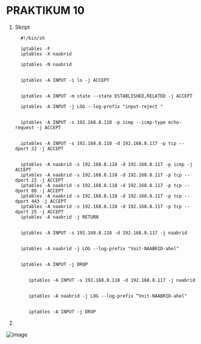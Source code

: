 # PRAKTIKUM 10

1) Skript
   
         #!/bin/sh
         
         iptables -F
         iptables -X naabrid
         
         iptables -N naabrid
         
         
         iptables -A INPUT -i lo -j ACCEPT
         
         
         iptables -A INPUT -m state --state ESTABLISHED,RELATED -j ACCEPT
         
         iptables -A INPUT -j LOG --log-prefix "input-reject "
         
         
         iptables -A INPUT -s 192.168.8.118 -p icmp --icmp-type echo-request -j ACCEPT
         
         
         iptables -A INPUT -s 192.168.8.118 -d 192.168.8.117 -p tcp --dport 22 -j ACCEPT
         
         
         iptables -A naabrid -s 192.168.8.118 -d 192.168.8.117 -p icmp -j ACCEPT
         iptables -A naabrid -s 192.168.8.118 -d 192.168.8.117 -p tcp --dport 22 -j ACCEPT
         iptables -A naabrid -s 192.168.8.118 -d 192.168.8.117 -p tcp --dport 80 -j ACCEPT
         iptables -A naabrid -s 192.168.8.118 -d 192.168.8.117 -p tcp --dport 443 -j ACCEPT
         iptables -A naabrid -s 192.168.8.118 -d 192.168.8.117 -p tcp --dport 25 -j ACCEPT
         iptables -A naabrid -j RETURN
         
         
         iptables -A INPUT -s 192.168.8.118 -d 192.168.8.117 -j naabrid
         
         
         iptables -A naabrid -j LOG --log-prefix "Voit-NAABRID-ahel"
         
         
         iptables -A INPUT -j DROP
            
            
            iptables -A INPUT -s 192.168.8.118 -d 192.168.8.117 -j naabrid
            
            
            iptables -A naabrid -j LOG --log-prefix “Voit-NAABRID-ahel"
            
            
            iptables -A INPUT -j DROP

2)  
![image](https://github.com/alexandravoit/ANDMETURVE-2024/assets/145194484/c143296a-0661-4923-9601-6e7126d9b1f2)

